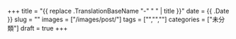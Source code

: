 +++
title = "{{ replace .TranslationBaseName "-" " " | title }}"
date = {{ .Date }}
slug = ""
images = ["/images/post/"]
tags = ["","",""]
categories = ["未分類"]
draft = true
+++
<!--more-->